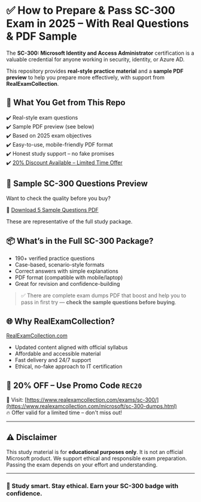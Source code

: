 # ✅ How to Prepare & Pass SC-300 Exam in 2025 – With Real Questions & PDF Sample

The **SC-300: Microsoft Identity and Access Administrator** certification is a valuable credential for anyone working in security, identity, or Azure AD.

This repository provides **real-style practice material** and a **sample PDF preview** to help you prepare more effectively, with support from **RealExamCollection**.

## 🧠 What You Get from This Repo

✔️ Real-style exam questions  
✔️ Sample PDF preview (see below)  
✔️ Based on 2025 exam objectives  
✔️ Easy-to-use, mobile-friendly PDF format  
✔️ Honest study support – no fake promises  
✔️ [20% Discount Available – Limited Time Offer](https://www.realexamcollection.com/microsoft/sc-300-dumps.html)

## 📎 Sample SC-300 Questions Preview

Want to check the quality before you buy?

📄 [Download 5 Sample Questions PDF](./SC-300-Sample-Questions.pdf)

These are representative of the full study package.

## 📦 What’s in the Full SC-300 Package?

- 190+ verified practice questions  
- Case-based, scenario-style formats  
- Correct answers with simple explanations  
- PDF format (compatible with mobile/laptop)  
- Great for revision and confidence-building  

> ✅ There are complete exam dumps PDF that boost and help you to pass in first try — **check the sample questions before buying**.

## 🌐 Why RealExamCollection?

[RealExamCollection.com](https://www.realexamcollection.com)

- Updated content aligned with official syllabus  
- Affordable and accessible material  
- Fast delivery and 24/7 support  
- Ethical, no-fake approach to IT certification

## 💸 20% OFF – Use Promo Code `REC20`

🎯 Visit: [https://www.realexamcollection.com/exams/sc-300/](https://www.realexamcollection.com/microsoft/sc-300-dumps.html)  
🔥 Offer valid for a limited time – don't miss out!

---

## ⚠️ Disclaimer

This study material is for **educational purposes only**. It is not an official Microsoft product. We support ethical and responsible exam preparation. Passing the exam depends on your effort and understanding.

---

### 🔐 Study smart. Stay ethical. Earn your SC-300 badge with confidence.
